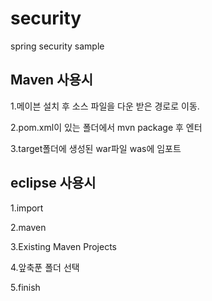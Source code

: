 security
========

spring security sample

## Maven 사용시

1.메이븐 설치 후 소스 파일을 다운 받은 경로로 이동.

2.pom.xml이 있는 폴더에서 mvn package 후 엔터

3.target폴더에 생성된 war파일 was에 임포트



## eclipse 사용시

1.import 

2.maven 

3.Existing Maven Projects 

4.앞축푼 폴더 선택 

5.finish 
